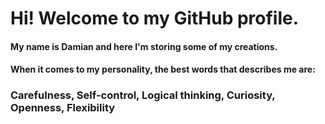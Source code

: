 # Hi! Welcome to my GitHub profile.

#### My name is Damian and here I'm storing some of my creations.

#### When it comes to my personality, the best words that describes me are:

### ****Carefulness, Self-control, Logical thinking, Curiosity, Openness, Flexibility****
